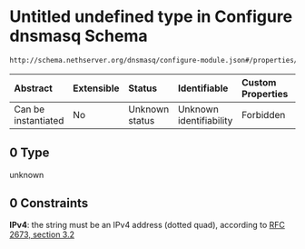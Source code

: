 # Untitled undefined type in Configure dnsmasq Schema

```txt
http://schema.nethserver.org/dnsmasq/configure-module.json#/properties/dns-server/then/properties/primary-server/oneOf/0
```



| Abstract            | Extensible | Status         | Identifiable            | Custom Properties | Additional Properties | Access Restrictions | Defined In                                                                      |
| :------------------ | :--------- | :------------- | :---------------------- | :---------------- | :-------------------- | :------------------ | :------------------------------------------------------------------------------ |
| Can be instantiated | No         | Unknown status | Unknown identifiability | Forbidden         | Allowed               | none                | [configure-module.json\*](dnsmasq/configure-module.json "open original schema") |

## 0 Type

unknown

## 0 Constraints

**IPv4**: the string must be an IPv4 address (dotted quad), according to [RFC 2673, section 3.2](https://tools.ietf.org/html/rfc2673 "check the specification")
